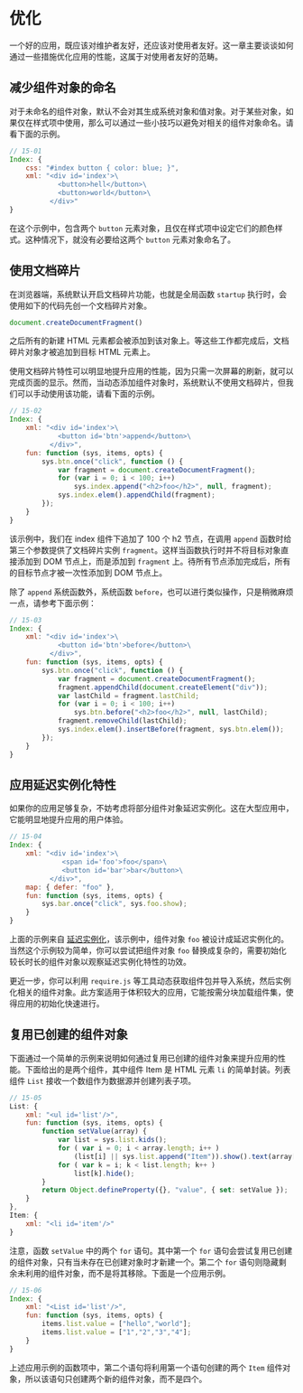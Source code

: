 # 优化

一个好的应用，既应该对维护者友好，还应该对使用者友好。这一章主要谈谈如何通过一些措施优化应用的性能，这属于对使用者友好的范畴。

## 减少组件对象的命名

对于未命名的组件对象，默认不会对其生成系统对象和值对象。对于某些对象，如果仅在样式项中使用，那么可以通过一些小技巧以避免对相关的组件对象命名。请看下面的示例。

```js
// 15-01
Index: {
    css: "#index button { color: blue; }",
    xml: "<div id='index'>\
            <button>hell</button>\
            <button>world</button>\
          </div>"
}
```

在这个示例中，包含两个 `button` 元素对象，且仅在样式项中设定它们的颜色样式。这种情况下，就没有必要给这两个 `button` 元素对象命名了。

## 使用文档碎片

在浏览器端，系统默认开启文档碎片功能，也就是全局函数 `startup` 执行时，会使用如下的代码先创一个文档碎片对象。

```js
document.createDocumentFragment()
```

之后所有的新建 HTML 元素都会被添加到该对象上。等这些工作都完成后，文档碎片对象才被追加到目标 HTML 元素上。

使用文档碎片特性可以明显地提升应用的性能，因为只需一次屏幕的刷新，就可以完成页面的显示。然而，当动态添加组件对象时，系统默认不使用文档碎片，但我们可以手动使用该功能，请看下面的示例。

```js
// 15-02
Index: {
    xml: "<div id='index'>\
            <button id='btn'>append</button>\
          </div>",
    fun: function (sys, items, opts) {
        sys.btn.once("click", function () {
            var fragment = document.createDocumentFragment();
            for (var i = 0; i < 100; i++)
                sys.index.append("<h2>foo</h2>", null, fragment);
            sys.index.elem().appendChild(fragment);
        });
    }
}
```

该示例中，我们在 index 组件下追加了 100 个 h2 节点，在调用 `append` 函数时给第三个参数提供了文档碎片实例 `fragment`。这样当函数执行时并不将目标对象直接添加到 DOM 节点上，而是添加到 `fragment` 上。待所有节点添加完成后，所有的目标节点才被一次性添加到 DOM 节点上。

除了 `append` 系统函数外，系统函数 `before`，也可以进行类似操作，只是稍微麻烦一点，请参考下面示例：

```js
// 15-03
Index: {
    xml: "<div id='index'>\
            <button id='btn'>before</button>\
          </div>",
    fun: function (sys, items, opts) {
        sys.btn.once("click", function () {
            var fragment = document.createDocumentFragment();
            fragment.appendChild(document.createElement("div"));
            var lastChild = fragment.lastChild;
            for (var i = 0; i < 100; i++)
                sys.btn.before("<h2>foo</h2>", null, lastChild);
            fragment.removeChild(lastChild);
            sys.index.elem().insertBefore(fragment, sys.btn.elem());
        });
    }
}
```

## 应用延迟实例化特性

如果你的应用足够复杂，不妨考虑将部分组件对象延迟实例化。这在大型应用中，它能明显地提升应用的用户体验。

```js
// 15-04
Index: {
    xml: "<div id='index'>\
             <span id='foo'>foo</span>\
             <button id='bar'>bar</button>\
          </div>",
    map: { defer: "foo" },
    fun: function (sys, items, opts) {
        sys.bar.once("click", sys.foo.show);
    }
}
```

上面的示例来自 [延迟实例化](/docs#延迟实例化)，该示例中，组件对象 `foo` 被设计成延迟实例化的。当然这个示例较为简单，你可以尝试把组件对象 `foo` 替换成复杂的，需要初始化较长时长的组件对象以观察延迟实例化特性的功效。

更近一步，你可以利用 `require.js` 等工具动态获取组件包并导入系统，然后实例化相关的组件对象。此方案适用于体积较大的应用，它能按需分块加载组件集，使得应用的初始化快速进行。

## 复用已创建的组件对象

下面通过一个简单的示例来说明如何通过复用已创建的组件对象来提升应用的性能。下面给出的是两个组件，其中组件 Item 是 HTML 元素 `li` 的简单封装。列表组件 `List` 接收一个数组作为数据源并创建列表子项。

```js
// 15-05
List: {
    xml: "<ul id='list'/>",
    fun: function (sys, items, opts) {
        function setValue(array) {
            var list = sys.list.kids();
            for ( var i = 0; i < array.length; i++ )
                (list[i] || sys.list.append("Item")).show().text(array[i]);
            for ( var k = i; k < list.length; k++ )
                list[k].hide();
        }
        return Object.defineProperty({}, "value", { set: setValue });
    }
},
Item: {
    xml: "<li id='item'/>"
}
```

注意，函数 `setValue` 中的两个 `for` 语句。其中第一个 `for` 语句会尝试复用已创建的组件对象，只有当未存在已创建对象时才新建一个。第二个 `for` 语句则隐藏剩余未利用的组件对象，而不是将其移除。下面是一个应用示例。

```js
// 15-06
Index: {
    xml: "<List id='list'/>",
    fun: function (sys, items, opts) {
        items.list.value = ["hello","world"];
        items.list.value = ["1","2","3","4"];
    }
}
```

上述应用示例的函数项中，第二个语句将利用第一个语句创建的两个 `Item` 组件对象，所以该语句只创建两个新的组件对象，而不是四个。